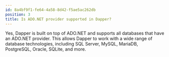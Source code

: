 ```yaml
---
id: 8a4bf9f1-fe64-4a58-8d42-f5ae5ac262db
position: 3
title: Is ADO.NET provider supported in Dapper?
---
```


Yes, Dapper is built on top of ADO.NET and supports all databases that have an ADO.NET provider. This allows Dapper to work with a wide range of database technologies, including SQL Server, MySQL, MariaDB, PostgreSQL, Oracle, SQLite, and more.
